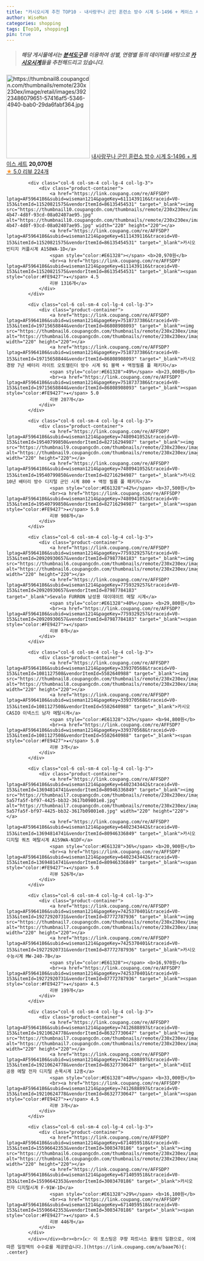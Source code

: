 ```yaml
---
title: "카시오시계 추천 TOP10 - 내사랑꾸나 군인 훈련소 방수 시계 S-1496 + 케이스 세트"
author: WiseMan
categories: shopping
tags: [Top10, shopping]
pin: true
---
```


> ##### 해당 게시물에서는 [**분석도구**](https://itemscout.io/)를 이용하여 **성별**, **연령별** 등의 데이터를 바탕으로 [**카시오시계**](https://link.coupang.com/a/baae76)들을 추천해드리고 있습니다.
<div class="container"><div class="row">
            <div class="col-6 col-sm-4 col-lg-4 col-lg-3">
                <div class="product-container">
                    <a href="https://link.coupang.com/re/AFFSDP?lptag=AF5964186&subid=wiseman1214&pageKey=6668835822&traceid=V0-153&itemId=15336477032&vendorItemId=82556757161" target="_blank"><img src="https://thumbnail8.coupangcdn.com/thumbnails/remote/230x230ex/image/retail/images/39223486079651-57416af5-5346-4940-bab0-29da6fabf364.jpg" alt="https://thumbnail8.coupangcdn.com/thumbnails/remote/230x230ex/image/retail/images/39223486079651-57416af5-5346-4940-bab0-29da6fabf364.jpg" width="220" height="220"></a>
                    <a href="https://link.coupang.com/re/AFFSDP?lptag=AF5964186&subid=wiseman1214&pageKey=6668835822&traceid=V0-153&itemId=15336477032&vendorItemId=82556757161" target="_blank">내사랑꾸나 군인 훈련소 방수 시계 S-1496 + 케이스 세트</a>
                    <span style="color:#E61328"></span> <b>20,070원</b>
                    <br><a href="https://link.coupang.com/re/AFFSDP?lptag=AF5964186&subid=wiseman1214&pageKey=6668835822&traceid=V0-153&itemId=15336477032&vendorItemId=82556757161" target="_blank"><span style="color:#FE9427">★</span> 5.0
                    리뷰 224개</a>
                </div>
            </div>
            
            <div class="col-6 col-sm-4 col-lg-4 col-lg-3">
                <div class="product-container">
                    <a href="https://link.coupang.com/re/AFFSDP?lptag=AF5964186&subid=wiseman1214&pageKey=6111439116&traceid=V0-153&itemId=11520821575&vendorItemId=86135454531" target="_blank"><img src="https://thumbnail10.coupangcdn.com/thumbnails/remote/230x230ex/image/retail/images/2023/05/31/10/5/6c16cd1b-4b47-4d8f-93cd-08a02407ae95.jpg" alt="https://thumbnail10.coupangcdn.com/thumbnails/remote/230x230ex/image/retail/images/2023/05/31/10/5/6c16cd1b-4b47-4d8f-93cd-08a02407ae95.jpg" width="220" height="220"></a>
                    <a href="https://link.coupang.com/re/AFFSDP?lptag=AF5964186&subid=wiseman1214&pageKey=6111439116&traceid=V0-153&itemId=11520821575&vendorItemId=86135454531" target="_blank">카시오 빈티지 커플시계 A158WA-1D</a>
                    <span style="color:#E61328"></span> <b>20,970원</b>
                    <br><a href="https://link.coupang.com/re/AFFSDP?lptag=AF5964186&subid=wiseman1214&pageKey=6111439116&traceid=V0-153&itemId=11520821575&vendorItemId=86135454531" target="_blank"><span style="color:#FE9427">★</span> 4.5
                    리뷰 1316개</a>
                </div>
            </div>
            
            <div class="col-6 col-sm-4 col-lg-4 col-lg-3">
                <div class="product-container">
                    <a href="https://link.coupang.com/re/AFFSDP?lptag=AF5964186&subid=wiseman1214&pageKey=7518737386&traceid=V0-153&itemId=19715658844&vendorItemId=86808908093" target="_blank"><img src="https://thumbnail6.coupangcdn.com/thumbnails/remote/230x230ex/image/vendor_inventory/9e11/91175296db6fdd3b7a3a0958c3b22a3025d69817b1f7ed8541de235a5d66.jpg" alt="https://thumbnail6.coupangcdn.com/thumbnails/remote/230x230ex/image/vendor_inventory/9e11/91175296db6fdd3b7a3a0958c3b22a3025d69817b1f7ed8541de235a5d66.jpg" width="220" height="220"></a>
                    <a href="https://link.coupang.com/re/AFFSDP?lptag=AF5964186&subid=wiseman1214&pageKey=7518737386&traceid=V0-153&itemId=19715658844&vendorItemId=86808908093" target="_blank">카시오 경량 7년 배터리 라이트 오토캘린더 방수 시계 91 블랙 + 액정필름 풀 패키지</a>
                    <span style="color:#E61328">49%</span> <b>23,000원</b>
                    <br><a href="https://link.coupang.com/re/AFFSDP?lptag=AF5964186&subid=wiseman1214&pageKey=7518737386&traceid=V0-153&itemId=19715658844&vendorItemId=86808908093" target="_blank"><span style="color:#FE9427">★</span> 5.0
                    리뷰 207개</a>
                </div>
            </div>
            
            <div class="col-6 col-sm-4 col-lg-4 col-lg-3">
                <div class="product-container">
                    <a href="https://link.coupang.com/re/AFFSDP?lptag=AF5964186&subid=wiseman1214&pageKey=7480941052&traceid=V0-153&itemId=19540799850&vendorItemId=82716294987" target="_blank"><img src="https://thumbnail9.coupangcdn.com/thumbnails/remote/230x230ex/image/vendor_inventory/a797/954ce6d921fd374d2be56681261b2a45d6ac3b5b205ffd14af588a466323.jpg" alt="https://thumbnail9.coupangcdn.com/thumbnails/remote/230x230ex/image/vendor_inventory/a797/954ce6d921fd374d2be56681261b2a45d6ac3b5b205ffd14af588a466323.jpg" width="220" height="220"></a>
                    <a href="https://link.coupang.com/re/AFFSDP?lptag=AF5964186&subid=wiseman1214&pageKey=7480941052&traceid=V0-153&itemId=19540799850&vendorItemId=82716294987" target="_blank">카시오 10년 배터리 방수 디지털 군인 시계 800 + 액정 필름 풀 패키지</a>
                    <span style="color:#E61328">42%</span> <b>37,500원</b>
                    <br><a href="https://link.coupang.com/re/AFFSDP?lptag=AF5964186&subid=wiseman1214&pageKey=7480941052&traceid=V0-153&itemId=19540799850&vendorItemId=82716294987" target="_blank"><span style="color:#FE9427">★</span> 5.0
                    리뷰 908개</a>
                </div>
            </div>
            
            <div class="col-6 col-sm-4 col-lg-4 col-lg-3">
                <div class="product-container">
                    <a href="https://link.coupang.com/re/AFFSDP?lptag=AF5964186&subid=wiseman1214&pageKey=7759329257&traceid=V0-153&itemId=20920930657&vendorItemId=87987784183" target="_blank"><img src="https://thumbnail6.coupangcdn.com/thumbnails/remote/230x230ex/image/vendor_inventory/5220/c6e2777e22dab4d558fcd2e6f291270ce38bfd062ea1e8093cf285fc5ebc.png" alt="https://thumbnail6.coupangcdn.com/thumbnails/remote/230x230ex/image/vendor_inventory/5220/c6e2777e22dab4d558fcd2e6f291270ce38bfd062ea1e8093cf285fc5ebc.png" width="220" height="220"></a>
                    <a href="https://link.coupang.com/re/AFFSDP?lptag=AF5964186&subid=wiseman1214&pageKey=7759329257&traceid=V0-153&itemId=20920930657&vendorItemId=87987784183" target="_blank">Sevalo FURRON 남성용 데이데이트 메탈 시계</a>
                    <span style="color:#E61328">40%</span> <b>29,800원</b>
                    <br><a href="https://link.coupang.com/re/AFFSDP?lptag=AF5964186&subid=wiseman1214&pageKey=7759329257&traceid=V0-153&itemId=20920930657&vendorItemId=87987784183" target="_blank"><span style="color:#FE9427">★</span> 
                    리뷰 0개</a>
                </div>
            </div>
            
            <div class="col-6 col-sm-4 col-lg-4 col-lg-3">
                <div class="product-container">
                    <a href="https://link.coupang.com/re/AFFSDP?lptag=AF5964186&subid=wiseman1214&pageKey=339370568&traceid=V0-153&itemId=1081127508&vendorItemId=5582640988" target="_blank"><img src="https://thumbnail8.coupangcdn.com/thumbnails/remote/230x230ex/image/vendor_inventory/3907/9710c808240f311ff41d2d5a83889cb0741c64031413284fcdb20d2115e6.jpg" alt="https://thumbnail8.coupangcdn.com/thumbnails/remote/230x230ex/image/vendor_inventory/3907/9710c808240f311ff41d2d5a83889cb0741c64031413284fcdb20d2115e6.jpg" width="220" height="220"></a>
                    <a href="https://link.coupang.com/re/AFFSDP?lptag=AF5964186&subid=wiseman1214&pageKey=339370568&traceid=V0-153&itemId=1081127508&vendorItemId=5582640988" target="_blank">카시오 CASIO 이넥스드 남자 메탈시계</a>
                    <span style="color:#E61328">32%</span> <b>94,800원</b>
                    <br><a href="https://link.coupang.com/re/AFFSDP?lptag=AF5964186&subid=wiseman1214&pageKey=339370568&traceid=V0-153&itemId=1081127508&vendorItemId=5582640988" target="_blank"><span style="color:#FE9427">★</span> 5.0
                    리뷰 3개</a>
                </div>
            </div>
            
            <div class="col-6 col-sm-4 col-lg-4 col-lg-3">
                <div class="product-container">
                    <a href="https://link.coupang.com/re/AFFSDP?lptag=AF5964186&subid=wiseman1214&pageKey=6402343442&traceid=V0-153&itemId=13694814741&vendorItemId=80946336849" target="_blank"><img src="https://thumbnail7.coupangcdn.com/thumbnails/remote/230x230ex/image/retail/images/2534294458750370-5a57fa5f-bf97-4425-bb32-3617b09801e8.jpg" alt="https://thumbnail7.coupangcdn.com/thumbnails/remote/230x230ex/image/retail/images/2534294458750370-5a57fa5f-bf97-4425-bb32-3617b09801e8.jpg" width="220" height="220"></a>
                    <a href="https://link.coupang.com/re/AFFSDP?lptag=AF5964186&subid=wiseman1214&pageKey=6402343442&traceid=V0-153&itemId=13694814741&vendorItemId=80946336849" target="_blank">카시오 디지털 쿼츠 메탈시계 A159WA-N1DF</a>
                    <span style="color:#E61328">36%</span> <b>20,900원</b>
                    <br><a href="https://link.coupang.com/re/AFFSDP?lptag=AF5964186&subid=wiseman1214&pageKey=6402343442&traceid=V0-153&itemId=13694814741&vendorItemId=80946336849" target="_blank"><span style="color:#FE9427">★</span> 5.0
                    리뷰 526개</a>
                </div>
            </div>
            
            <div class="col-6 col-sm-4 col-lg-4 col-lg-3">
                <div class="product-container">
                    <a href="https://link.coupang.com/re/AFFSDP?lptag=AF5964186&subid=wiseman1214&pageKey=7425370401&traceid=V0-153&itemId=19272920731&vendorItemId=87772787936" target="_blank"><img src="https://thumbnail7.coupangcdn.com/thumbnails/remote/230x230ex/image/vendor_inventory/a274/ed7a324441f7c2f30eb79e6044907bcc9af2e06cae055e4cb59acce6ad1e.jpg" alt="https://thumbnail7.coupangcdn.com/thumbnails/remote/230x230ex/image/vendor_inventory/a274/ed7a324441f7c2f30eb79e6044907bcc9af2e06cae055e4cb59acce6ad1e.jpg" width="220" height="220"></a>
                    <a href="https://link.coupang.com/re/AFFSDP?lptag=AF5964186&subid=wiseman1214&pageKey=7425370401&traceid=V0-153&itemId=19272920731&vendorItemId=87772787936" target="_blank">카시오 수능시계 MW-240-7B</a>
                    <span style="color:#E61328"></span> <b>16,970원</b>
                    <br><a href="https://link.coupang.com/re/AFFSDP?lptag=AF5964186&subid=wiseman1214&pageKey=7425370401&traceid=V0-153&itemId=19272920731&vendorItemId=87772787936" target="_blank"><span style="color:#FE9427">★</span> 4.5
                    리뷰 199개</a>
                </div>
            </div>
            
            <div class="col-6 col-sm-4 col-lg-4 col-lg-3">
                <div class="product-container">
                    <a href="https://link.coupang.com/re/AFFSDP?lptag=AF5964186&subid=wiseman1214&pageKey=7412688897&traceid=V0-153&itemId=19210624778&vendorItemId=86327730647" target="_blank"><img src="https://thumbnail7.coupangcdn.com/thumbnails/remote/230x230ex/image/vendor_inventory/9544/7adfa33b3784276470ee2311126dca391188d7aa339346d98cd875e182d5.jpg" alt="https://thumbnail7.coupangcdn.com/thumbnails/remote/230x230ex/image/vendor_inventory/9544/7adfa33b3784276470ee2311126dca391188d7aa339346d98cd875e182d5.jpg" width="220" height="220"></a>
                    <a href="https://link.coupang.com/re/AFFSDP?lptag=AF5964186&subid=wiseman1214&pageKey=7412688897&traceid=V0-153&itemId=19210624778&vendorItemId=86327730647" target="_blank">EUI 공용 메탈 전자 디지털 손목시계 12종</a>
                    <span style="color:#E61328">40%</span> <b>33,000원</b>
                    <br><a href="https://link.coupang.com/re/AFFSDP?lptag=AF5964186&subid=wiseman1214&pageKey=7412688897&traceid=V0-153&itemId=19210624778&vendorItemId=86327730647" target="_blank"><span style="color:#FE9427">★</span> 4.5
                    리뷰 3개</a>
                </div>
            </div>
            
            <div class="col-6 col-sm-4 col-lg-4 col-lg-3">
                <div class="product-container">
                    <a href="https://link.coupang.com/re/AFFSDP?lptag=AF5964186&subid=wiseman1214&pageKey=6714059518&traceid=V0-153&itemId=15596642353&vendorItemId=3003470186" target="_blank"><img src="https://thumbnail6.coupangcdn.com/thumbnails/remote/230x230ex/image/vendor_inventory/02a9/5ff08b4a3942ce6bb145d205e46dca81e6092f9bf5e1c356498892fef80d.jpg" alt="https://thumbnail6.coupangcdn.com/thumbnails/remote/230x230ex/image/vendor_inventory/02a9/5ff08b4a3942ce6bb145d205e46dca81e6092f9bf5e1c356498892fef80d.jpg" width="220" height="220"></a>
                    <a href="https://link.coupang.com/re/AFFSDP?lptag=AF5964186&subid=wiseman1214&pageKey=6714059518&traceid=V0-153&itemId=15596642353&vendorItemId=3003470186" target="_blank">카시오 전자 디지털시계 F-91W-1D</a>
                    <span style="color:#E61328">29%</span> <b>16,100원</b>
                    <br><a href="https://link.coupang.com/re/AFFSDP?lptag=AF5964186&subid=wiseman1214&pageKey=6714059518&traceid=V0-153&itemId=15596642353&vendorItemId=3003470186" target="_blank"><span style="color:#FE9427">★</span> 4.5
                    리뷰 446개</a>
                </div>
            </div>
            </div></div><br><br>[👉 이 포스팅은 쿠팡 파트너스 활동의 일환으로, 이에 따른 일정액의 수수료를 제공받습니다.](https://link.coupang.com/a/baae76){: .center}